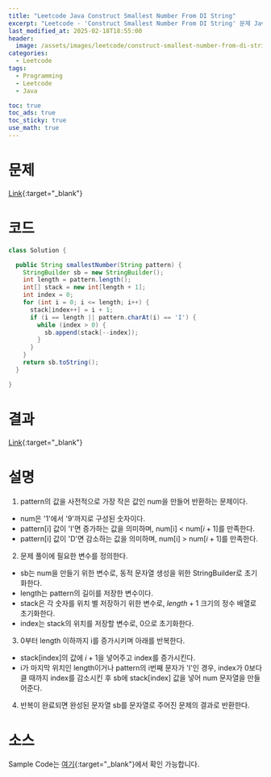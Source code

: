 ```yaml
---
title: "Leetcode Java Construct Smallest Number From DI String"
excerpt: "Leetcode - 'Construct Smallest Number From DI String' 문제 Java 풀이"
last_modified_at: 2025-02-18T18:55:00
header:
  image: /assets/images/leetcode/construct-smallest-number-from-di-string.png
categories:
  - Leetcode
tags:
  - Programming
  - Leetcode
  - Java

toc: true
toc_ads: true
toc_sticky: true
use_math: true
---
```

# 문제
[Link](https://leetcode.com/problems/construct-smallest-number-from-di-string/){:target="_blank"}

# 코드
```java
class Solution {

  public String smallestNumber(String pattern) {
    StringBuilder sb = new StringBuilder();
    int length = pattern.length();
    int[] stack = new int[length + 1];
    int index = 0;
    for (int i = 0; i <= length; i++) {
      stack[index++] = i + 1;
      if (i == length || pattern.charAt(i) == 'I') {
        while (index > 0) {
          sb.append(stack[--index]);
        }
      }
    }
    return sb.toString();
  }

}
```

# 결과
[Link](https://leetcode.com/problems/construct-smallest-number-from-di-string/submissions/1547243168/){:target="_blank"}

# 설명
1. pattern의 값을 사전적으로 가장 작은 값인 num을 만들어 반환하는 문제이다.
- num은 '1'에서 '9'까지로 구성된 숫자이다.
- pattern[i] 값이 'I'면 증가하는 값을 의미하며, num[i] < num[$i + 1$]를 만족한다.
- pattern[i] 값이 'D'면 감소하는 값을 의미하며, num[i] > num[$i + 1$]를 만족한다.

2. 문제 풀이에 필요한 변수를 정의한다.
- sb는 num을 만들기 위한 변수로, 동적 문자열 생성을 위한 StringBuilder로 초기화한다.
- length는 pattern의 길이를 저장한 변수이다.
- stack은 각 숫자를 위치 별 저장하기 위한 변수로, $length + 1$ 크기의 정수 배열로 초기화한다.
- index는 stack의 위치를 저장할 변수로, 0으로 초기화한다.

3. 0부터 length 이하까지 i를 증가시키며 아래를 반복한다.
- stack[index]의 값에 $i + 1$을 넣어주고 index를 증가시킨다.
- i가 마지막 위치인 length이거나 pattern의 i번째 문자가 'I'인 경우, index가 0보다 클 때까지 index를 감소시킨 후 sb에 stack[index] 값을 넣어 num 문자열을 만들어준다.

4. 반복이 완료되면 완성된 문자열 sb를 문자열로 주어진 문제의 결과로 반환한다.

# 소스
Sample Code는 [여기](https://github.com/GracefulSoul/leetcode/blob/master/src/main/java/gracefulsoul/problems/ConstructSmallestNumberFromDIString.java){:target="_blank"}에서 확인 가능합니다.